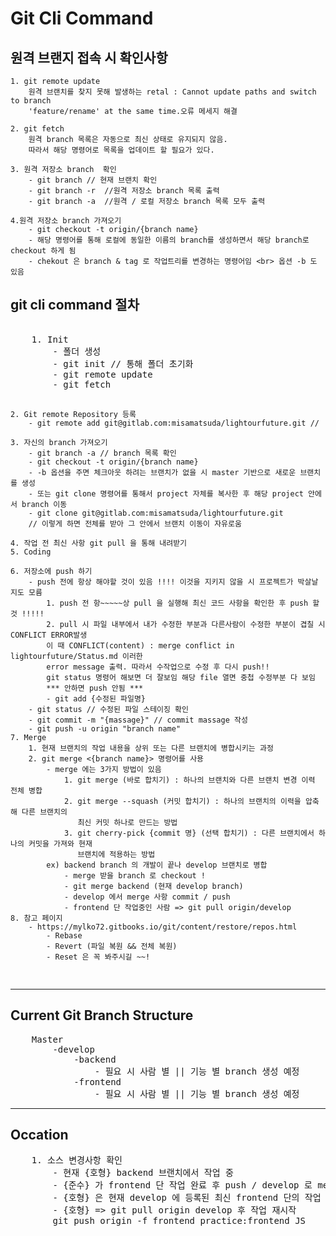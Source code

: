 <h1>Git Cli Command</h1>

<h2> 원격 브랜지 접속 시 확인사항  </h2>
    
    1. git remote update
        원격 브랜치를 찾지 못해 발생하는 retal : Cannot update paths and switch to branch 
        'feature/rename' at the same time.오류 메세지 해결 
        
    2. git fetch 
        원격 branch 목록은 자동으로 최신 상태로 유지되지 않음.
        따라서 해당 명령어로 목록을 업데이트 할 필요가 있다.      
        
    3. 원격 저장소 branch  확인
        - git branch // 현재 브랜치 확인 
        - git branch -r  //원격 저장소 branch 목록 출력
        - git branch -a  //원격 / 로컬 저장소 branch 목록 모두 출력        
        
    4.원격 저장소 branch 가져오기 
        - git checkout -t origin/{branch name} 
        - 해당 명령어를 통해 로컬에 동일한 이름의 branch를 생성하면서 해당 branch로 checkout 하게 됨 
        - chekout 은 branch & tag 로 작업트리를 변경하는 명령어임 <br> 옵션 -b 도 있음


<h2> git cli command 절차 </h2>
<pre>    
    1. Init
        - 폴더 생성
        - git init // 통해 폴더 초기화
        - git remote update   
        - git fetch 
        
    2. Git remote Repository 등록
        - git remote add git@gitlab.com:misamatsuda/lightourfuture.git //
        
    3. 자신의 branch 가져오기
        - git branch -a // branch 목록 확인 
        - git checkout -t origin/{branch name}
        - -b 옵션을 주면 체크아웃 하려는 브랜치가 없을 시 master 기반으로 새로운 브랜치를 생성  
        - 또는 git clone 명령어를 통해서 project 자체를 복사한 후 해당 project 안에서 branch 이동
        - git clone git@gitlab.com:misamatsuda/lightourfuture.git
        // 이렇게 하면 전체를 받아 그 안에서 브랜치 이동이 자유로움 

    4. 작업 전 최신 사항 git pull 을 통해 내려받기     
    5. Coding
         
    6. 저장소에 push 하기
        - push 전에 항상 해야할 것이 있음 !!!! 이것을 지키지 않을 시 프로젝트가 박살날 지도 모름 
            1. push 전 항~~~~~상 pull 을 실행해 최신 코드 사항을 확인한 후 push 할 것 !!!!!
            2. pull 시 파일 내부에서 내가 수정한 부분과 다른사람이 수정한 부분이 겹칠 시 CONFLICT ERROR발생 
            이 때 CONFLICT(content) : merge conflict in lightourfuture/Status.md 이러한 
            error message 출력. 따라서 수작업으로 수정 후 다시 push!! 
            git status 명령어 해보면 더 잘보임 해당 file 열면 중첩 수정부분 다 보임 
            *** 안하면 push 안됨 ***
            - git add {수정된 파일명}
        - git status // 수정된 파일 스테이징 확인  
        - git commit -m "{massage}" // commit massage 작성
        - git push -u origin "branch name"
    7. Merge 
        1. 현재 브랜치의 작업 내용을 상위 또는 다른 브랜치에 병합시키는 과정
        2. git merge <{branch name}> 명령어를 사용 
            - merge 에는 3가지 방법이 있음 
                1. git merge (바로 합치기) : 하나의 브랜치와 다른 브랜치 변경 이력 전체 병합
                2. git merge --squash (커밋 합치기) : 하나의 브랜치의 이력을 압축해 다른 브랜치의 
                   최신 커밋 하나로 만드는 방법                   
                3. git cherry-pick {commit 명} (선택 합치기) : 다른 브랜치에서 하나의 커밋을 가져와 현재
                   브랜치에 적용하는 방법 
            ex) backend branch 의 개발이 끝나 develop 브랜치로 병합 
                - merge 받을 branch 로 checkout ! 
                - git merge backend (현재 develop branch)
                - develop 에서 merge 사항 commit / push 
                - frontend 단 작업중인 사람 => git pull origin/develop
    8. 참고 페이지
        - https://mylko72.gitbooks.io/git/content/restore/repos.html
            - Rebase 
            - Revert (파일 복원 && 전체 복원)
            - Reset 은 꼭 봐주시길 ~~!
            
</pre>
<hr>

<h2> Current Git Branch Structure </h2>
<pre>
    Master
        -develop
            -backend
                - 필요 시 사람 별 || 기능 별 branch 생성 예정
            -frontend  
                - 필요 시 사람 별 || 기능 별 branch 생성 예정
</pre>
<hr>
<h2> Occation </h2>
<pre>
    1. 소스 변경사항 확인 
        - 현재 {호형} backend 브랜치에서 작업 중 
        - {준수} 가 frontend 단 작업 완료 후 push / develop 로 merge
        - {호형} 은 현재 develop 에 등록된 최신 frontend 단의 작업 내용이 필요
        - {호형} => git pull origin develop 후 작업 재시작
        git push origin -f frontend_practice:frontend_JS
</pre>

